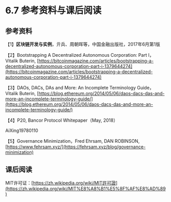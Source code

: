 # 6.7 参考资料与课后阅读

## 参考资料

【1】**区块链开发与实例**，亓兵、周朝晖等，中国金融出版社，2017年6月第1版

【2】Bootstrapping A Decentralized Autonomous Corporation: Part I，Vitalik Buterin, [https://bitcoinmagazine.com/articles/bootstrapping-a-decentralized-autonomous-corporation-part-i-1379644274](https://bitcoinmagazine.com/articles/bootstrapping-a-decentralized-autonomous-corporation-part-i-1379644274)

【3】DAOs, DACs, DAs and More: An Incomplete Terminology Guide，Vitalik Buterin, [https://blog.ethereum.org/2014/05/06/daos-dacs-das-and-more-an-incomplete-terminology-guide/](https://blog.ethereum.org/2014/05/06/daos-dacs-das-and-more-an-incomplete-terminology-guide/)

【4】P20, Bancor Protocol Whitepaper（May, 2018）

AiXing19780110

【5】Governance Minimization，Fred Ehrsam, DAN ROBINSON, [https://www.fehrsam.xyz/](https://fehrsam.xyz/blog/governance-minimization)

## 课后阅读

MIT许可证：[https://zh.wikipedia.org/wiki/MIT許可證](https://zh.wikipedia.org/wiki/MIT%E8%A8%B1%E5%8F%AF%E8%AD%89)
